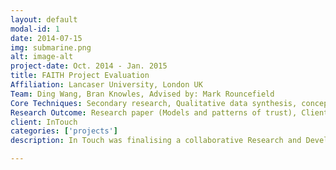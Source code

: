 ```yaml
---
layout: default
modal-id: 1
date: 2014-07-15
img: submarine.png
alt: image-alt
project-date: Oct. 2014 - Jan. 2015
title: FAITH Project Evaluation
Affiliation: Lancaser University, London UK
Team: Ding Wang, Bran Knowles, Advised by: Mark Rouncefield
Core Techniques: Secondary research, Qualitative data synthesis, concept modelling
Research Outcome: Research paper (Models and patterns of trust), Client report (in both written and video formats)
client: InTouch
categories: ['projects']
description: In Touch was finalising a collaborative Research and Development project called ‘FAITH’. The FAITH project aimed to develop a digital system which captures and feeds back all required data in order to reduce the cost associated with inspections. The key objective of FAITH was to ensure that anyone who has to communicate with the councils and their contractors receives accurate and up to date information which can be trusted. The research I focused on was to evaluate and revise an original conceptual model of trust by referencing to a large body of ethnographic fieldwork on everyday work in the highways maintenance sector.  

---
```

